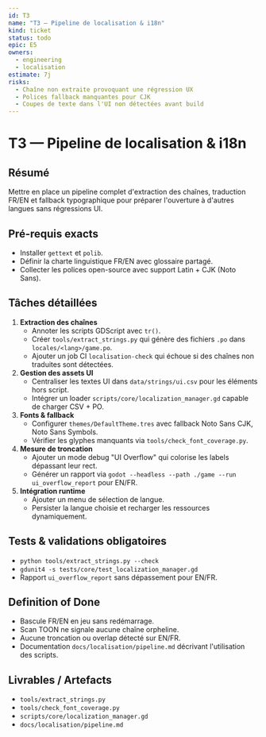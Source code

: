 ```yaml
---
id: T3
name: "T3 — Pipeline de localisation & i18n"
kind: ticket
status: todo
epic: E5
owners:
  - engineering
  - localisation
estimate: 7j
risks:
  - Chaîne non extraite provoquant une régression UX
  - Polices fallback manquantes pour CJK
  - Coupes de texte dans l'UI non détectées avant build
---
```


# T3 — Pipeline de localisation & i18n

## Résumé
Mettre en place un pipeline complet d'extraction des chaînes, traduction FR/EN et fallback typographique pour préparer l'ouverture à d'autres langues sans régressions UI.

## Pré-requis exacts
- Installer `gettext` et `polib`.
- Définir la charte linguistique FR/EN avec glossaire partagé.
- Collecter les polices open-source avec support Latin + CJK (Noto Sans).

## Tâches détaillées
1. **Extraction des chaînes**
   - Annoter les scripts GDScript avec `tr()`.
   - Créer `tools/extract_strings.py` qui génère des fichiers `.po` dans `locales/<lang>/game.po`.
   - Ajouter un job CI `localisation-check` qui échoue si des chaînes non traduites sont détectées.
2. **Gestion des assets UI**
   - Centraliser les textes UI dans `data/strings/ui.csv` pour les éléments hors script.
   - Intégrer un loader `scripts/core/localization_manager.gd` capable de charger CSV + PO.
3. **Fonts & fallback**
   - Configurer `themes/DefaultTheme.tres` avec fallback Noto Sans CJK, Noto Sans Symbols.
   - Vérifier les glyphes manquants via `tools/check_font_coverage.py`.
4. **Mesure de troncation**
   - Ajouter un mode debug "UI Overflow" qui colorise les labels dépassant leur rect.
   - Générer un rapport via `godot --headless --path ./game --run ui_overflow_report` pour EN/FR.
5. **Intégration runtime**
   - Ajouter un menu de sélection de langue.
   - Persister la langue choisie et recharger les ressources dynamiquement.

## Tests & validations obligatoires
- `python tools/extract_strings.py --check`
- `gdunit4 -s tests/core/test_localization_manager.gd`
- Rapport `ui_overflow_report` sans dépassement pour EN/FR.

## Definition of Done
- Bascule FR/EN en jeu sans redémarrage.
- Scan TOON ne signale aucune chaîne orpheline.
- Aucune troncation ou overlap détecté sur EN/FR.
- Documentation `docs/localisation/pipeline.md` décrivant l'utilisation des scripts.

## Livrables / Artefacts
- `tools/extract_strings.py`
- `tools/check_font_coverage.py`
- `scripts/core/localization_manager.gd`
- `docs/localisation/pipeline.md`

